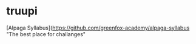 # truupi

[Alpaga Syllabus](https://github.com/greenfox-academy/alpaga-syllabus "The best place for challanges"
